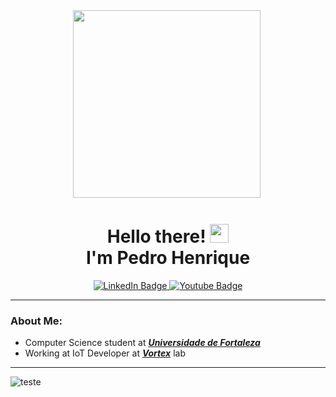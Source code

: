 <div id="header" align="center"  >
  <img src="https://cdn.mos.cms.futurecdn.net/LBDQG7vQESaQHoPTUzFgQK-320-80.gif" width="300"/>
  
  <img src="https://komarev.com/ghpvc/?username=phln1108&style=flat-square&color=blue" alt=""/>
  <h1>
  Hello there!
  <img src="https://media.giphy.com/media/hvRJCLFzcasrR4ia7z/giphy.gif" width="30px"/> <br>
  I'm Pedro Henrique
</h1>
</div>


<div id="header" align="center">
   <div id="badges">
    <a href="https://www.linkedin.com/in/pedro-henrique-615767253/">
      <img src="https://img.shields.io/badge/LinkedIn-blue?style=for-the-badge&logo=linkedin&logoColor=white" alt="LinkedIn Badge"/>
    </a>
    <a href="https://www.youtube.com/watch?v=xvFZjo5PgG0">
      <img src="https://img.shields.io/badge/YouTube-red?style=for-the-badge&logo=youtube&logoColor=white" alt="Youtube Badge"/>
    </a>
  </div> 
</div>

---

###  About Me:
* Computer Science student at [***Universidade de Fortaleza***](https://www.unifor.br/)
* Working at IoT Developer at [***Vortex***](https://vortex.unifor.br/) lab
---

![teste](https://komarev.com/ghpvc/?username=phln1108)
